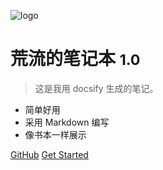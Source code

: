 ![logo](https://chua-n.gitee.io/figure-bed/notebook/%E5%B7%9D.svg)

# 荒流的笔记本 <small>1.0</small>

> 这是我用 docsify 生成的笔记。

- 简单好用
- 采用 Markdown 编写
- 像书本一样展示

<!-- [Blog](www.chua-n.com) -->
[GitHub](https://github.com/chua-n/chua-n.github.io/)
[Get Started](/README.md)
